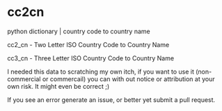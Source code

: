 # cc2cn
python dictionary | country code to country name 

cc2_cn - Two Letter ISO Country Code to Country Name

cc3_cn - Three Letter ISO Country Code to Country Name

I needed this data to scratching my own itch, if you want to use it (non-commercial or commercail) you can with out notice or attribution at your own risk. It might even be correct ;)

If you see an error generate an issue, or better yet submit a pull request.

